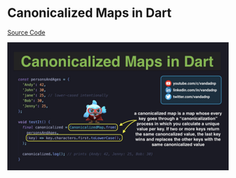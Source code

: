 # Canonicalized Maps in Dart

[Source Code](canonicalized-maps-in-dart.dart)

![](canonicalized-maps-in-dart.jpg)

